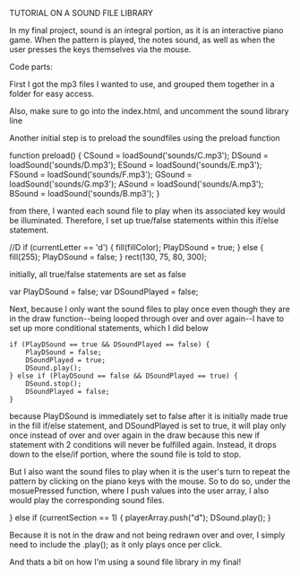 TUTORIAL ON A SOUND FILE LIBRARY

In my final project, sound is an integral portion, as it is an interactive piano game. When the pattern is played, the notes sound, as well as when the user presses the keys themselves via the mouse.


Code parts: 

First I got the mp3 files I wanted to use, and grouped them together in a folder for easy access.

Also, make sure to go into the index.html, and uncomment the sound library line 

<script language="javascript" src="libraries/p5.sound.js"></script>

Another initial step is to preload the soundfiles using the preload function

function preload() {
    CSound = loadSound('sounds/C.mp3');
    DSound = loadSound('sounds/D.mp3');
    ESound = loadSound('sounds/E.mp3');
    FSound = loadSound('sounds/F.mp3');
    GSound = loadSound('sounds/G.mp3');
    ASound = loadSound('sounds/A.mp3');
    BSound = loadSound('sounds/B.mp3');
}

from there, I wanted each sound file to play when its associated key would be illuminated. Therefore, I set up true/false statements within this if/else statement.

//D
    if (currentLetter == 'd') {
        fill(fillColor);
        PlayDSound = true;
    } else {
        fill(255);
        PlayDSound = false;
    }
    rect(130, 75, 80, 300);
    
    
initially, all true/false statements are set as false

var PlayDSound = false;
var DSoundPlayed = false;

Next, because I only want the sound files to play once even though they are in the draw function--being looped through over and over again--I have to set up more conditional statements, which I did below

    if (PlayDSound == true && DSoundPlayed == false) {
        PlayDSound = false;
        DSoundPlayed = true;
        DSound.play();
    } else if (PlayDSound == false && DSoundPlayed == true) {
        DSound.stop();
        DSoundPlayed = false;
    }
    
because PlayDSound is immediately set to false after it is initially made true in the fill if/else statement, and DSoundPlayed is set to true, it will play only once instead of over and over again in the draw because this new if statement with 2 conditions will never be fulfilled again. Instead, it drops down to the else/if portion, where the sound file is told to stop.

But I also want the sound files to play when it is the user's turn to repeat the pattern by clicking on the piano keys with the mouse. So to do so, under the mosuePressed function, where I push values into the user array, I also would play the corresponding sound files.

   } else if (currentSection == 1) {
            playerArray.push("d");
            DSound.play();
        }
        
Because it is not in the draw and not being redrawn over and over, I simply need to include the .play(); as it only plays once per click.

And thats a bit on how I'm using a sound file library in my final!